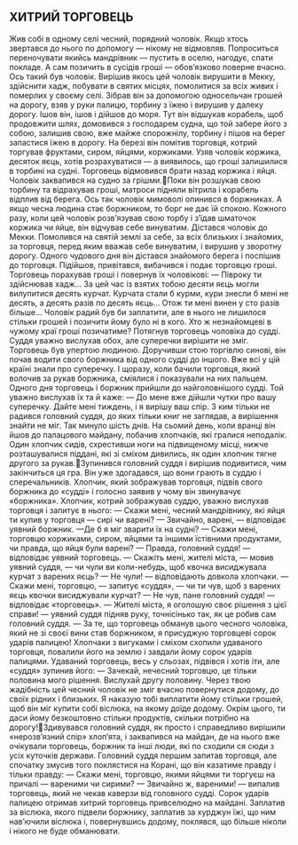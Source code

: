 ## ХИТРИЙ ТОРГОВЕЦЬ
Жив собі в одному селі чесний, порядний чоловік. Якщо хтось звертався до нього по допомогу — нікому не відмовляв. Попроситься переночувати якийсь мандрівник — пустить в оселю, нагодує, спати покладе. А сам позичить в сусідів гроші — обов’язково поверне вчасно. Ось такий був чоловік.
Вирішив якось цей чоловік вирушити в Мекку, здійснити хадж, побувати в святих місцях, помолитися за всіх живих і померлих у своєму селі. Зібрав він за допомогою односельчан грошей на дорогу, взяв у руки палицю, торбину з їжею і вирушив у далеку дорогу.
Ішов він, ішов і дійшов до моря. Тут він відшукав корабель, щоб продовжити шлях, домовився з господарем судна, що той забере його з собою, залишив свою, вже майже спорожнілу, торбину і пішов на берег запастися їжею в дорогу. На березі він помітив торговця, котрий торгував фруктами, сиром, яйцями, коржиками. Узяв чоловік коржика, десяток яєць, хотів розрахуватися — а виявилось, що гроші залишилися в торбині на судні. Торговець відмовився брати назад коржика і яйця. Чоловік заквапився на судно за грішми.Поки він розшукав свою торбину та відрахував гроші, матроси підняли вітрила і корабель відплив від берега. Ось так чоловік мимоволі опинився в боржниках. А якщо чесна людина стає боржником, то борг не дає їй спокою. Кожного разу, коли цей чоловік розв’язував свою торбу і з’їдав шматочок коржика чи яйце, він відчував себе винуватим.
Дістався чоловік до Мекки. Помолився на святій землі за себе, за всіх близьких і знайомих, за торговця, перед яким вважав себе винуватим, і вирушив у зворотну дорогу. Одного чудового дня він дістався знайомого берега і поспішив до торговця. Підійшов, привітався, вибачився і подає торговцю гроші. Торговець порахував гроші і повернув їх чоловікові:
— Півроку ти здійснював хадж... За цей час із взятих тобою десяти яєць могли вилупитися десять курчат. Курчата стали б курми, кури знесли б мені не десять, а десять разів по десять яєць... Отож ти мені винен у сто разів більше...
Чоловік радий був би заплатити, але в нього не лишилося стільки грошей і позичити йому було ні в кого. Хто ж незнайомцеві в чужому краї гроші позичатиме? Потягнув торговець чоловіка до судді. Суддя уважно вислухав обох, але суперечки вирішити не зміг. Торговець був упертою людиною. Доручивши стою торгівлю синові, він почав водити свого боржника від одного судді до іншого.
Вже всі у цій країні знали про суперечку. І щоразу, коли бачили торговця, який волочив за рукав боржника, сміялися і показували на них пальцем.
Одного дня торговець і боржник прийшли до найголовнішого судді. Той уважно вислухав їх та й каже:
— До мене вже дійшли чутки про вашу суперечку. Дайте мені тиждень, і я вирішу ваш спір.
З ким тільки не радився головний суддя, до яких тільки книг не заглядав, а вирішення знайти не міг. Так минуло шість днів. На сьомий день, коли вранці він йшов до палацового майдану, побачив хлопчаків, які гралися неподалік. Один хлопчик сидів, схрестивши ноги на підвищеному місці, нижче розташувалися піддані, які зі сміхом дивились, як один хлопчик тягне другого за рукав.Зупинився головний суддя і вирішив подивитися, чим закінчиться ця гра. Він уже здогадався, що вони грають в суддю і сперечальників.
Хлопчик, який зображував торговця, підвів свого боржника до «судді» і голосно заявив у чому він звинувачує «боржника». Хлопчик, котрий зображував суддю, уважно вислухав торговця і запитує в нього:
— Скажи мені, чесний мандрівнику, які яйця ти купив у торговця — сирі чи варені?
— Звичайно, варені, — відповідає уявний боржник. —Де б я міг зварити їх на судні?
— Скажи мені, торговцю коржиками, сиром, яйцями та іншими їстівними продуктами, чи правда, що яйця були варені?
— Правда, головний суддя! — відповідає уявний торговець.
— Скажіть мені, жителі міста, — мовив уявний суддя, — чи чули ви коли-небудь, щоб квочка висиджувала курчат з варених яєць?
— Не чули! — відповідають довкола хлопчаки.
— Скажи мені, торговцю, — запитує «суддя», — чи ти чув, щоб з варених яєць квочки висиджували курчат?
— Не чув, пане головний суддя! — відповідає «торговець».
— Жителі міста, я оголошую своє рішення з цієї справи! — уявний суддя підняв руку, точнісінько так, як це робив сам головний суддя. — За те, що торговець обманув цього чесного чоловіка, який не зі своєї вини став боржником, я присуджую торговцеві сорок ударів палицею!
Хлопчаки з вигуками і сміхом схопили удаваного торговця, повалили його на землю і завдали йому сорок ударів палицями. Удаваний торговець, весь у сльозах, підвівся і хотів іти,
але «суддя» зупинив його:
— Зачекай, нечесний торговцю, це тільки половина мого рішення. Вислухай другу половину. Через твою жадібність цей чесний чоловік не зміг вчасно повернутися додому, до своїх рідних і близьких. Я наказую тобі виплатити йому стільки грошей, щоб він міг купити собі віслюка, на якому доїде додому. Окрім цього, ти даси йому безкоштовно стільки продуктів, скільки потрібно на дорогу!Здивувався головний суддя, як просто і справедливо вирішили «нерозв’язний спір» хлоп’ята, і заквапився на майдан, де на нього вже очікували торговець, боржник та інші люди, які по сходили ся сюди з усіх куточків держави.
Головний суддя першим запитав торговця, але спочатку змусив того поклястися на Корані, що він казатиме правду і тільки правду:
— Скажи мені, торговцю, якими яйцями ти торгуєш на причалі — вареними чи сирими?
— Звичайно ж, вареними! — випалив торговець, який не чекав каверзи від головного судді.
Сорок ударів палицею отримав хитрий торговець привселюдно на майдані. Заплатив за віслюка, якого підвели боржнику, заплатив за хурджун їжі, що ним нав’ючили віслюка і, повернувшись додому, поклявся, що більше ніколи і нікого не буде обманювати.
